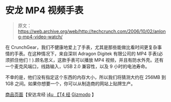 # 安龙 MP4 视频手表 

> 原文：<https://web.archive.org/web/http://techcrunch.com/2006/10/02/anlong-mp4-video-watch/>

在 CrunchGear，我们不健康地爱上了手表，尤其是那些能做比看时间更复杂事情的手表。在这种情况下，来自深圳 Adragon Digitek 有限公司的 MP4 手表(必须抓住他们！).顾名思义，这款手表可以播放 MP4 视频，并且有防水外壳。还有一个麦克风端口，线路输入，USB 2.0 兼容性，以及 9 小时的电池寿命。

不幸的是，他们没有指定这个东西的内存大小，所以我们将猜测大约在 256MB 到 1GB 之间。如果你想要一个，你可以从制造商的网站上贴牌生产。

[商品页面](https://web.archive.org/web/20210126033131/http://www.andalong.com/)【安达龙经 [i4u 【T4 经](https://web.archive.org/web/20210126033131/http://www.i4u.com/article6695.html) [Gizmodo](https://web.archive.org/web/20210126033131/http://www.gizmodo.com/gadgets/gadgets/anlong-mp4-watch-204449.php) 】